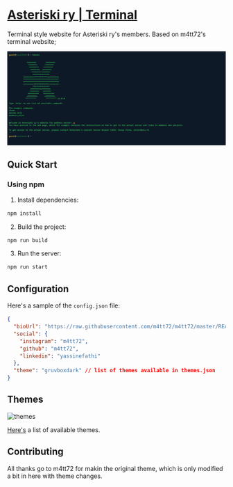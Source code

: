 # [Asteriski ry | Terminal](https://members.asteriski.fi)

Terminal style website for Asteriski ry's members. Based on m4tt72's terminal website;

![screenshot](/docs/Screenshot_3.png)

## Quick Start
### Using npm

1. Install dependencies:

```bash
npm install
```

2. Build the project:

```bash
npm run build
```

3. Run the server:

```bash
npm run start
```

## Configuration

Here's a sample of the `config.json` file:

```json
{
  "bioUrl": "https://raw.githubusercontent.com/m4tt72/m4tt72/master/README.md",
  "social": {
    "instagram": "m4tt72",
    "github": "m4tt72",
    "linkedin": "yassinefathi"
  },
  "theme": "gruvboxdark" // list of themes available in themes.json
}
```

## Themes

![themes](/docs/screenshot.gif)

[Here's](/docs/themes) a list of available themes.


## Contributing

All thanks go to m4tt72 for makin the original theme, which is only modified a bit in here with theme changes.
